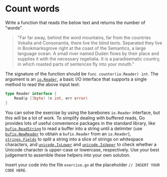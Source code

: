 # Count words

Write a function that reads the below text and returns the number of "words".

> "Far far away, behind the word mountains, far from the countries Vokalia and Consonantia, there live the blind texts. Separated they live in Bookmarksgrove right at the coast of the Semantics, a large language ocean. A small river named Duden flows by their place and supplies it with the necessary regelialia. It is a paradisematic country, in which roasted parts of sentences fly into your mouth."

The signature of the function should be `func counter(io.Reader) int`. The argument is an [`io.Reader`](https://pkg.go.dev/io#Reader), a basic I/O interface that supports a single method to read the above input text:

```go
type Reader interface {
    Read(p []byte) (n int, err error)
}
```

You can solve the exercise by using the barebones `io.Reader` interface, but this will be a lot of work. To simplify dealing with buffered reads, Go provides lots of useful convenience packages in the standard library, like [`bufio.ReadString`](https://pkg.go.dev/bufio#Reader.ReadString) to read a buffer into a string until a delimiter (use [`bufio.NewReader`](https://pkg.go.dev/bufio#NewReader) to obtain a `bufio.Reader` from an `io.Reader`), [`strings.Fields`](https://pkg.go.dev/strings#Fields) to split a string into a slice of strings on whitespace characters, and [`unicode.IsLower`](https://pkg.go.dev/unicode#IsLower) and [`unicode.IsUpper`](https://pkg.go.dev/unicode#IsUpper) to check whether a Unicode character is upper-case or lowercase, respectively. Use your best judgement to assemble these helpers into your own solution.

Insert your code into the file `exercise.go` at the placeholder `// INSERT YOUR CODE HERE`.
